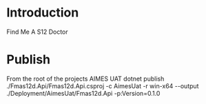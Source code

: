 # Introduction 
Find Me A S12 Doctor

# Publish 
From the root of the projects
AIMES UAT
dotnet publish ./Fmas12d.Api/Fmas12d.Api.csproj -c AimesUat -r win-x64 --output ./Deployment/AimesUat/Fmas12d.Api -p:Version=0.1.0